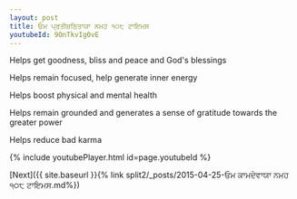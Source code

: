 ```yaml
---
layout: post
title: ਓਮ ਪ੍ਰਤੀਸ਼ਠਿਤਾਯਾ ਨਮਹ ੧੦੮ ਟਾਇਮਸ
youtubeId: 9OnTkvIg0vE
---
```

 
 
Helps get goodness, bliss and peace and God's blessings
 
Helps remain focused, help generate inner energy 
 
Helps boost physical and mental health 
 
Helps remain grounded and generates a sense of gratitude towards the greater power 
 
Helps reduce bad karma
 
 
 
 


{% include youtubePlayer.html id=page.youtubeId %}
 
[Next]({{ site.baseurl }}{% link  split2/_posts/2015-04-25-ਓਮ ਕਾਮਦੇਵਾਯਾ ਨਮਹ ੧੦੮ ਟਾਇਮਸ.md%})
 

